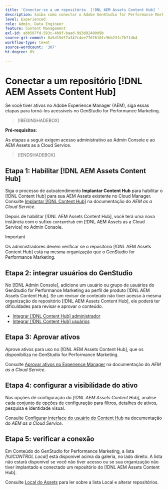 ```yaml
---
title: 'Conectar-se a um repositório  [!DNL AEM Assets Content Hub] '
description: Saiba como conectar o Adobe GenStudio for Performance Marketing a um repositório do Adobe Experience Manager (AEM) [!DNL Content Hub] e aproveitar o conteúdo aprovado existente.
level: Experienced
role: Admin, Data Engineer
feature: Content Management
exl-id: abb587fd-593c-4b9f-baad-993d92400d9b
source-git-commit: 8a5d15df7a347c4ee7767610fc9bb23fc7b71db4
workflow-type: tm+mt
source-wordcount: '307'
ht-degree: 0%

---
```


# Conectar a um repositório [!DNL AEM Assets Content Hub]

Se você tiver ativos no Adobe Experience Manager (AEM), siga essas etapas para torná-los acessíveis no GenStudio for Performance Marketing.

>[!BEGINSHADEBOX]

**Pré-requisitos**:

As etapas a seguir exigem acesso administrativo ao Admin Console e ao AEM Assets as a Cloud Service.

>[!ENDSHADEBOX]

## Etapa 1: Habilitar [!DNL AEM Assets Content Hub]

Siga o processo de autoatendimento **Implantar Content Hub** para habilitar o [!DNL Content Hub] para sua AEM Assets existente no Cloud Manager. Consulte [Implantar [!DNL Content Hub]](https://experienceleague.adobe.com/en/docs/experience-manager-cloud-service/content/assets/content-hub/deploy-content-hub) na documentação do _AEM as a Cloud Service_.

Depois de habilitar [!DNL AEM Assets Content Hub], você terá uma nova instância com o sufixo `contenthub` em [!DNL AEM Assets as a Cloud Service] no Admin Console.

>[!IMPORTANT]
>
>Os administradores devem verificar se o repositório [!DNL AEM Assets Content Hub] está na mesma organização que o GenStudio for Performance Marketing.

## Etapa 2: integrar usuários do GenStudio

No [!DNL Admin Console], adicione um usuário ou grupo de usuários do GenStudio for Performance Marketing ao perfil de produto [!DNL AEM Assets Content Hub]. Se um revisor de conteúdo não tiver acesso à mesma organização do repositório [!DNL AEM Assets Content Hub], ele poderá ter dificuldades para revisar e aprovar o conteúdo.

- [Integrar [!DNL Content Hub] administrador](https://experienceleague.adobe.com/en/docs/experience-manager-cloud-service/content/assets/content-hub/deploy-content-hub#onboard-content-hub-administrator)
- [Integrar [!DNL Content Hub] usuários](https://experienceleague.adobe.com/en/docs/experience-manager-cloud-service/content/assets/content-hub/deploy-content-hub#onboard-content-hub-users)

## Etapa 3: Aprovar ativos

Aprove ativos para uso no [!DNL AEM Assets Content Hub], que os disponibiliza no GenStudio for Performance Marketing.

Consulte [Aprovar ativos no Experience Manager](https://experienceleague.adobe.com/en/docs/experience-manager-cloud-service/content/assets/dynamicmedia/dynamic-media-open-apis/approve-assets) na documentação do _AEM as a Cloud Service_.

## Etapa 4: configurar a visibilidade do ativo

Nas opções de configuração do _[!DNL AEM Assets Content Hub]_, analise cada conjunto de opções de configuração para filtros, detalhes de ativos, pesquisa e identidade visual.

Consulte [Configurar interface do usuário do Content Hub](https://experienceleague.adobe.com/en/docs/experience-manager-cloud-service/content/assets/content-hub/configure-content-hub-ui-options) na documentação do _AEM as a Cloud Service_.

## Etapa 5: verificar a conexão

Em Conteúdo do GenStudio for Performance Marketing, a lista _[!UICONTROL Local]_ está disponível acima da galeria, no lado direito. A lista não estará disponível se você não tiver acesso ou se sua organização não tiver implantado e conectado um repositório do [!DNL AEM Assets Content Hub].

Consulte [Local do Assets](manage-assets.md#assets-location) para ler sobre a lista Local e alterar repositórios.
